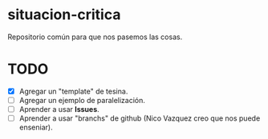# situacion-critica
Repositorio común para que nos pasemos las cosas.

# TODO

- [x] Agregar un "template" de tesina.
- [ ] Agregar un ejemplo de paralelización.
- [ ] Aprender a usar **Issues**.
- [ ] Aprender a usar "branchs" de github (Nico Vazquez creo que nos puede enseniar).
